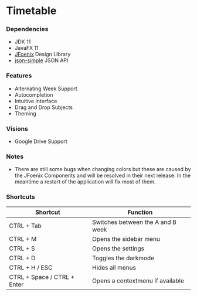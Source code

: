 # Timetable

### Dependencies
- JDK 11
- JavaFX 11
- [JFoenix](https://github.com/jfoenixadmin/JFoenix) Design Library
- [json-simple](https://github.com/fangyidong/json-simple) JSON API

### Features
- Alternating Week Support
- Autocompletion
- Intuitive Interface
- Drag and Drop Subjects
- Theming

### Visions
- Google Drive Support

### Notes
- There are still some bugs when changing colors but these are caused by the JFoenix Components and will be resolved in their next release. In the meantime a restart of the application will fix most of them.

### Shortcuts
| Shortcut                    | Function                    |
|-----------------------------|-----------------------------|
| CTRL + Tab                  | Switches between the A and B week |
| CTRL + M                    | Opens the sidebar menu |
| CTRL + S                    | Opens the settings |
| CTRL + D                    | Toggles the darkmode |
| CTRL + H / ESC              | Hides all menus |
| CTRL + Space / CTRL + Enter | Opens a contextmenu if available |
